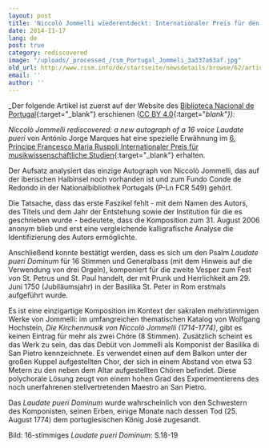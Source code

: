 ```yaml
---
layout: post
title: 'Niccolò Jommelli wiederentdeckt: Internationaler Preis für den Aufsatz über ein an der Nationalbibliothek Portugal vorhandenen Autograph'
date: 2014-11-17
lang: de
post: true
category: rediscovered
image: "/uploads/_processed_/csm_Portugal_Jommeli_3a337a63af.jpg"
old_url: http://www.rism.info/de/startseite/newsdetails/browse/62/article/64/niccolo-jommelli-rediscovered-international-award-for-essay-on-autograph-extant-at-the-national.html
email: ''
author: ''
---
```



_Der folgende Artikel ist zuerst auf der Website des [Biblioteca Nacional de Portugal](http://www.bnportugal.pt/index.php?option=com_content&view=article&id=972:noticia-noccollo-jommelli&catid=164:2014&Itemid=994&lang=en){:target="_blank"} erschienen ([CC BY 4.0](http://creativecommons.org/licenses/by/4.0/){:target="_blank"}):_



_Niccolò Jommelli rediscovered: a new autograph of a 16 voice Laudate pueri_ von António Jorge Marques hat eine spezielle Erwähnung im [6. Principe Francesco Maria Ruspoli Internationaler Preis für musikwissenschaftliche Studien](http://www.centrostudisgm.com/sito/?cat=10){:target="_blank"} erhalten.



Der Aufsatz analysiert das einzige Autograph von Niccolò Jommelli, das auf der iberischen Halbinsel noch vorhanden ist und zum Fundo Conde de Redondo in der Nationalbibliothek Portugals (P-Ln FCR 549) gehört.

Die Tatsache, dass das erste Faszikel fehlt - mit dem Namen des Autors, des Titels und dem Jahr der Entstehung sowie der Institution für die es geschrieben wurde - bedeutete, dass die Komposition zum 31. August 2006 anonym blieb und erst eine vergleichende kalligrafische Analyse die Identifizierung des Autors ermöglichte.

Anschließend konnte bestätigt werden, dass es sich um den Psalm _Laudate pueri Dominum_ für 16 Stimmen und Generalbass (mit dem Hinweis auf die Verwendung von drei Orgeln), komponiert für die zweite Vesper zum Fest von St. Petrus und St. Paul handelt, der mit Prunk und Herrlichkeit am 29. Juni 1750 (Jubiläumsjahr) in der Basilika St. Peter in Rom erstmals aufgeführt wurde.

Es ist eine einzigartige Komposition im Kontext der sakralen mehrstimmigen Werke von Jommelli: im umfangreichen thematischen Katalog von Wolfgang Hochstein, _Die Kirchenmusik von Niccolò Jommelli (1714-1774)_, gibt es keinen Eintrag für mehr als zwei Chöre (8 Stimmen). Zusätzlich scheint es das Werk zu sein, das das Debüt von Jommelli als Komponist der Basilika di San Pietro kennzeichnete. Es verwendet einen auf dem Balkon unter der großen Kuppel aufgestellten Chor, der sich in einem Abstand von etwa 53 Metern zu den neben dem Altar aufgestellten Chören befindet. Diese polychorale Lösung zeugt von einem hohen Grad des Experimentierens des noch unerfahrenen stellvertretenden Maestro an San Pietro.

Das _Laudate pueri Dominum_ wurde wahrscheinlich von den Schwestern des Komponisten, seinen Erben, einige Monate nach dessen Tod (25. August 1774) dem portugiesischen König José zugesandt.

Bild: 16-stimmiges _Laudate pueri Dominum_: S.18-19

<script type="text/javascript">var switchTo5x=true;</script><script type="text/javascript" src="http://w.sharethis.com/button/buttons.js"></script><script type="text/javascript">stLight.options({publisher: "9b601438-1ce1-49d8-bfd7-9cff5df54c17", doNotHash: false, doNotCopy: false, hashAddressBar: false});</script>